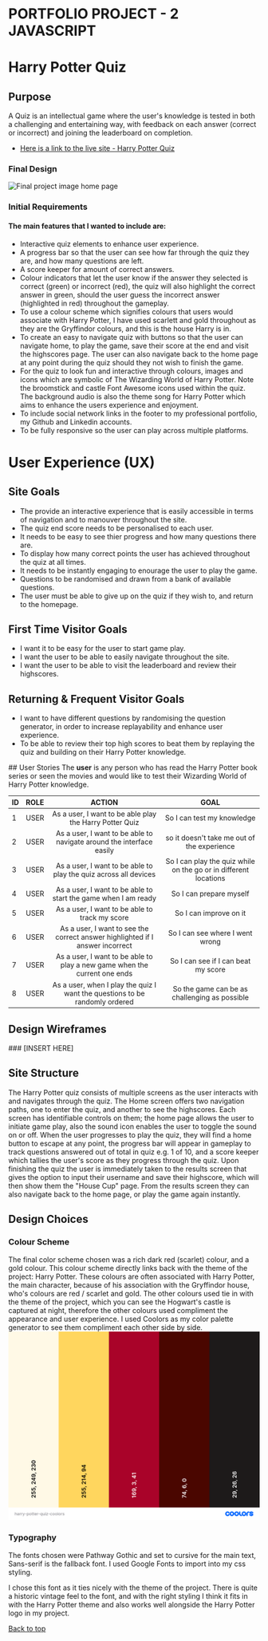 # PORTFOLIO PROJECT - 2 JAVASCRIPT #

# Harry Potter Quiz
## Purpose
A Quiz is an intellectual game where the user's knowledge is tested in both a challenging and entertaining way, with feedback on each answer (correct or incorrect) and joining the leaderboard on completion.

* [Here is a link to the live site - Harry Potter Quiz](https://lynnemcgrail.github.io/Portfolio-Project-2-HarryPotter-Quiz/) 

### Final Design 
![Final project image home page]()

### Initial Requirements
#### The main features that I wanted to include are:
* Interactive quiz elements to enhance user experience.
* A progress bar so that the user can see how far through the quiz they are, and how many questions are left.
* A score keeper for amount of correct answers.
* Colour indicators that let the user know if the answer they selected is correct (green) or incorrect (red), the quiz will also highlight the correct answer in green, should the user guess the incorrect answer (highlighted in red) throughout the gameplay. 
* To use a colour scheme which signifies colours that users would associate with Harry Potter, I have used scarlett and gold throughout as they are the Gryffindor colours, and this is the house Harry is in.
* To create an easy to navigate quiz with buttons so that the user can navigate home, to play the game, save their score at the end and visit the highscores page. The user can also navigate back to the home page at any point during the quiz should they not wish to finish the game.
* For the quiz to look fun and interactive through colours, images and icons which are symbolic of The Wizarding World of Harry Potter. Note the broomstick and castle Font Awesome icons used within the quiz. The background audio is also the theme song for Harry Potter which aims to enhance the users experience and enjoyment.
* To include social network links in the footer to my professional portfolio, my Github and Linkedin accounts.
* To be fully responsive so the user can play across multiple platforms.

# User Experience (UX)
## Site Goals
* The provide an interactive experience that is easily accessible in terms of navigation and to manouver throughout the site.
* The quiz end score needs to be personalised to each user.
* It needs to be easy to see thier progress and how many questions there are.
* To display how many correct points the user has achieved throughout the quiz at all times.
* It needs to be instantly engaging to enourage the user to play the game.
* Questions to be randomised and drawn from a bank of available questions.
* The user must be able to give up on the quiz if they wish to, and return to the homepage.

## First Time Visitor Goals
* I want it to be easy for the user to start game play.
* I want the user to be able to easily navigate throughout the site.
* I want the user to be able to visit the leaderboard and review their highscores.

## Returning & Frequent Visitor Goals
* I want to have different questions by randomising the question generator, in order to increase replayability and enhance user experience.
* To be able to review their top high scores to beat them by replaying the quiz and building on their Harry Potter knowledge. 

## User Stories
The **user** is any person who has read the Harry Potter book series or seen the movies and would like to test their Wizarding World of Harry Potter knowledge.

| ID | ROLE | ACTION | GOAL |
|-----------------|:-------------|:---------------:|:---------------:|
| 1 | USER | As a user, I want to be able play the Harry Potter Quiz| So I can test my knowledge|
| 2 | USER | As a user, I want to be able to navigate around the interface easily | so it doesn't take me out of the experience|
| 3 | USER | As a user, I want to be able to play the quiz across all devices | So I can play the quiz while on the go or in different locations |
| 4 | USER | As a user, I want to be able to start the game when I am ready | So I can prepare myself |
| 5 | USER | As a user, I want to be able to track my score | So I can improve on it |
| 6 | USER | As a user, I want to see the correct answer highlighted if I answer incorrect | So I can see where I went wrong |
| 7 | USER | As a user, I want to be able to play a new game when the current one ends | So I can see if I can beat my score|
| 8 | USER | As a user, when I play the quiz I want the questions to be randomly ordered | So the game can be as challenging as possible |

## Design Wireframes 

### [INSERT HERE]

## Site Structure
The Harry Potter quiz consists of multiple screens as the user interacts with and navigates through the quiz. The Home screen offers two navigation paths, one to enter the quiz, and another to see the highscores. Each screen has identifiable controls on them; the home page allows the user to initiate game play, also the sound icon enables the user to toggle the sound on or off. When the user progresses to play the quiz, they will find a home button to escape at any point, the progress bar will appear in gameplay to track questions answered out of total in quiz e.g. 1 of 10, and a score keeper which tallies the user's score as they progress through the quiz. Upon finishing the quiz the user is immediately taken to the results screen that gives the option to input their username and save their highscore, which will then show them the "House Cup" page. From the results screen they can also navigate back to the home page, or play the game again instantly.

## Design Choices
### Colour Scheme 
The final color scheme chosen was a rich dark red (scarlet) colour, and a gold colour. This colour scheme directly links back with the theme of the project: Harry Potter. These colours are often associated with Harry Potter, the main character, because of his association with the Gryffindor house, who's colours are red / scarlet and gold. The other colours used tie in with the theme of the project, which you can see the Hogwart's castle is captured at night, therefore the other colours used compliment the appearance and user experience. I used Coolors as my color palette generator to see them compliment each other side by side.
![Site colour scheme](assets/readme-images/color-palette.png)

### Typography
The fonts chosen were Pathway Gothic and set to cursive for the main text, Sans-serif is the fallback font. I used Google Fonts to import into my css styling.

I chose this font as it ties nicely with the theme of the project. There is quite a historic vintage feel to the font, and with the right styling I think it fits in with the Harry Potter theme and also works well alongside the Harry Potter logo in my project. 

[Back to top](<#contents>)